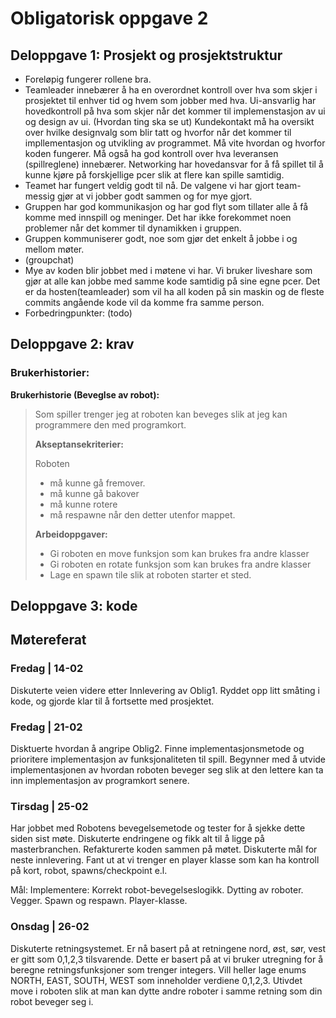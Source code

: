 # Obligatorisk oppgave 2

## Deloppgave 1: Prosjekt og prosjektstruktur

- Foreløpig fungerer rollene bra.
- Teamleader innebærer å ha en overordnet kontroll over hva som skjer i prosjektet til enhver tid og hvem som jobber med hva. 
  Ui-ansvarlig har hovedkontroll på hva som skjer når det kommer til implemenstasjon av ui og design av ui. (Hvordan ting ska se ut)
  Kundekontakt må ha oversikt over hvilke designvalg som blir tatt og hvorfor når det kommer til impllementasjon og utvikling av programmet. Må vite hvordan og hvorfor koden fungerer. Må også ha god kontroll over hva leveransen (spillreglene) innebærer.
  Networking har hovedansvar for å få spillet til å kunne kjøre på forskjellige pcer slik at flere kan spille samtidig.
- Teamet har fungert veldig godt til nå. De valgene vi har gjort team-messig gjør at vi jobber godt sammen og for mye gjort.
- Gruppen har god kommunikasjon og har god flyt som tillater alle å få komme med innspill og meninger. Det har ikke forekommet noen problemer når det kommer til dynamikken i gruppen.
- Gruppen kommuniserer godt, noe som gjør det enkelt å jobbe i og mellom møter. 
- (groupchat)
- Mye av koden blir jobbet med i møtene vi har. Vi bruker liveshare som gjør at alle kan jobbe med samme kode samtidig på sine egne pcer. Det er da hosten(teamleader) som vil ha all koden på sin maskin og de fleste commits angående kode vil da komme fra samme person.
- Forbedringpunkter: (todo)



## Deloppgave 2: krav

### Brukerhistorier:



**Brukerhistorie (Beveglse av robot):**

> Som spiller trenger jeg at roboten kan beveges slik at jeg kan programmere den med programkort.
>
> **Akseptansekriterier:**
>
> Roboten
>
> - må kunne gå fremover.
> - må kunne gå bakover
> - må kunne rotere
> - må respawne når den detter utenfor mappet.
>
> **Arbeidoppgaver:**
>
> - Gi roboten en move funksjon som kan brukes fra andre klasser
> - Gi roboten en rotate funksjon som kan brukes fra andre klasser
> - Lage en spawn tile slik at roboten starter et sted.
>
> 





## Deloppgave 3: kode





## Møtereferat

### **Fredag** | 14-02

Diskuterte veien videre etter Innlevering av Oblig1. Ryddet opp litt småting i kode, og gjorde klar til å fortsette med prosjektet.



### **Fredag** | 21-02

Disktuerte hvordan å angripe Oblig2. Finne implementasjonsmetode og prioritere implementasjon av funksjonaliteten til spill. Begynner med å utvide implementasjonen av hvordan roboten beveger seg slik at den lettere kan ta inn implementasjon av programkort senere.



### **Tirsdag** | 25-02

Har jobbet med Robotens bevegelsemetode og tester for å sjekke dette siden sist møte. Diskuterte endringene og fikk alt til å ligge på masterbranchen. Refakturerte koden sammen på møtet. Diskuterte mål for neste innlevering. Fant ut at vi trenger en player klasse som kan ha kontroll på kort, robot, spawns/checkpoint e.l.

Mål: Implementere: Korrekt robot-bevegelseslogikk. Dytting av roboter. Vegger. Spawn og respawn. Player-klasse. 



### **Onsdag** | 26-02

Diskuterte retningsystemet. Er nå basert på at retningene nord, øst, sør, vest er gitt som 0,1,2,3 tilsvarende. Dette er basert på at vi bruker utregning for å beregne retningsfunksjoner som trenger integers. Vill heller lage enums NORTH, EAST, SOUTH, WEST som inneholder verdiene 0,1,2,3.  Utivdet move i roboten slik at man kan dytte andre roboter i samme retning som din robot beveger seg i. 

